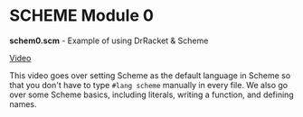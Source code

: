 # SCHEME Module 0

**schem0.scm** - Example of using DrRacket & Scheme

[Video](https://youtu.be/r7gvwg8vQ88)

This video goes over setting Scheme as the default language in Scheme so that you don't have to type `#lang scheme` manually in every file.  We also go over some Scheme basics, including literals, writing a function, and defining names.
